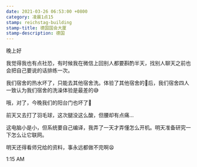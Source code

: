 ```yaml
---
date: 2021-03-26 06:53:00 +0800
category: 凌晨1点15
stamp: reichstag-building
stamp-title: 德国国会大厦
stamp-description: 德国
---
```


<p>
晚上好

我觉得我也有点社恐，有时候我在微信上回别人都要斟酌半天，找别人聊天之前也会把自己要说的话排练一次。

我们宿舍的热水坏了，只能去其他宿舍洗。体验了其他宿舍的🚿后，我们宿舍四人一致认为我们宿舍的洗澡体验是最差的😅

哦，对了，今晚我们的阳台门也坏了🥲

前天又去打了羽毛球，这次腿没这么酸，但腰却有点痛…

这电脑小是小，但系统要自己编译，我弄了一天才弄懂怎么开机。明天准备研究一下怎么让它联网。

明天还得看师兄给的资料，事永远都做不完啊😫


1:15 AM
</p>